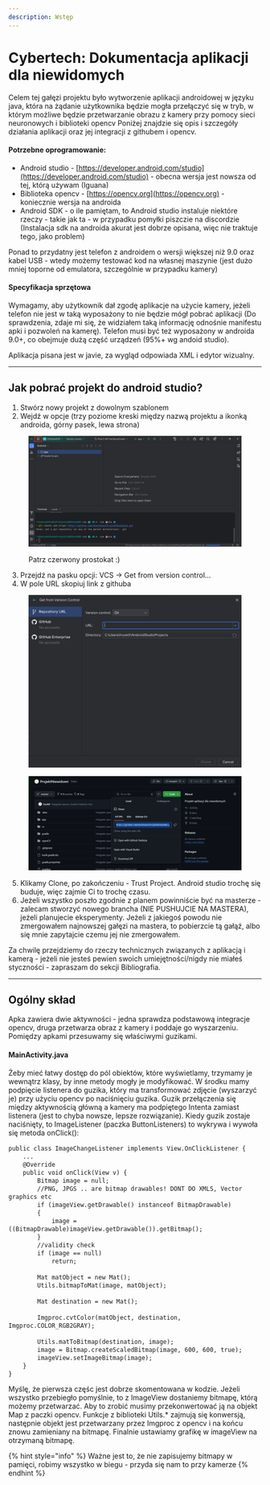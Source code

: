 ```yaml
---
description: Wstęp
---
```


# Cybertech: Dokumentacja aplikacji dla niewidomych

Celem tej gałęzi projektu było wytworzenie aplikacji androidowej w języku java, która na żądanie użytkownika będzie mogła przełączyć się w tryb, w którym możliwe będzie przetwarzanie obrazu z kamery przy pomocy sieci neuronowych i biblioteki opencv Poniżej znajdzie się opis i szczegóły działania aplikacji oraz jej integracji z githubem i opencv.&#x20;

#### Potrzebne oprogramowanie:

* Android studio - [https://developer.android.com/studio](https://developer.android.com/studio) - obecna wersja jest nowsza od tej, którą używam (Iguana)
* Biblioteka opencv - [https://opencv.org](https://opencv.org) - koniecznie wersja na androida
* Android SDK - o ile pamiętam, to Android studio instaluje niektóre rzeczy - takie jak ta - w przypadku pomyłki piszczie na discordzie (Instalacja sdk na androida akurat jest dobrze opisana, więc nie traktuje tego, jako problem)



Ponad to przydatny jest telefon z androidem o wersji większej niż 9.0 oraz kabel USB - wtedy możemy testować kod na własnej maszynie (jest dużo mniej toporne od emulatora, szczególnie w przypadku kamery)



#### Specyfikacja sprzętowa

Wymagamy, aby użytkownik dał zgodę aplikacje na użycie kamery, jeżeli telefon nie jest w taką wyposażony to nie będzie mógł pobrać aplikacji (Do sprawdzenia, zdaje mi się, że widziałem taką informację odnośnie manifestu apki i pozwoleń na kamerę). Telefon musi być też wyposażony w androida 9.0+, co obejmuje dużą część urządzeń (95%+ wg andoid studio).&#x20;

Aplikacja pisana jest w javie, za wygląd odpowiada XML i edytor wizualny.



***



## Jak pobrać projekt do android studio?



1. Stwórz nowy projekt z dowolnym szablonem
2. Wejdź w opcje (trzy poziome kreski między nazwą projektu a ikonką androida, górny pasek, lewa strona)

<figure><img src=".gitbook/assets/image (1).png" alt=""><figcaption><p>Patrz czerwony prostokat :)</p></figcaption></figure>



3. Przejdź na pasku opcji: VCS -> Get from version control...
4. W pole URL skopiuj link z githuba

<figure><img src=".gitbook/assets/image (2).png" alt=""><figcaption></figcaption></figure>

<figure><img src=".gitbook/assets/image (4).png" alt=""><figcaption></figcaption></figure>

5. Klikamy Clone, po zakończeniu - Trust Project. Android studio trochę się buduje, więc zajmie Ci to trochę czasu.
6. Jeżeli wszystko poszło zgodnie z planem powinniście być na masterze - zalecam stworzyć nowego brancha (NIE PUSHUJCIE NA MASTERA), jeżeli planujecie eksperymenty. Jeżeli z jakiegoś powodu nie zmergowałem najnowszej gałęzi na mastera, to pobierzcie tą gałąź, albo się mnie zapytajcie czemu jej nie zmergowałem.

Za chwilę przejdziemy do rzeczy technicznych związanych z aplikacją i kamerą - jeżeli nie jesteś pewien swoich umiejętności/nigdy nie miałeś styczności - zapraszam do sekcji Bibliografia.

***

## Ogólny skład

Apka zawiera dwie aktywności - jedna sprawdza podstawową integracje opencv, druga przetwarza obraz z kamery i poddaje go wyszarzeniu. Pomiędzy apkami przesuwamy się właściwymi guzikami.

#### MainActivity.java

Żeby mieć łatwy dostęp do pól obiektów, które wyświetlamy, trzymamy je wewnątrz klasy, by inne metody mogły je modyfikować. W środku mamy podpięcie listenera do guzika, który ma transformować zdjęcie (wyszarzyć je) przy użyciu opencv po naciśnięciu guzika. Guzik przełączenia się między aktywnością główną a kamery ma podpiętego Intenta zamiast listenera (jest to chyba nowsze, lepsze rozwiązanie). Kiedy guzik zostaje naciśnięty, to ImageListener (paczka ButtonListeners) to wykrywa i wywoła się metoda onClick():

```
public class ImageChangeListener implements View.OnClickListener {
    ...
    @Override
    public void onClick(View v) {
        Bitmap image = null;
        //PNG, JPGS .. are bitmap drawables! DONT DO XMLS, Vector graphics etc
        if (imageView.getDrawable() instanceof BitmapDrawable)
        {
            image = ((BitmapDrawable)imageView.getDrawable()).getBitmap();
        }
        //validity check
        if (image == null)
            return;
            
        Mat matObject = new Mat();
        Utils.bitmapToMat(image, matObject);

        Mat destination = new Mat();

        Imgproc.cvtColor(matObject, destination, Imgproc.COLOR_RGB2GRAY);

        Utils.matToBitmap(destination, image);
        image = Bitmap.createScaledBitmap(image, 600, 600, true);
        imageView.setImageBitmap(image);
    }
}
```

Myślę, że pierwsza częśc jest dobrze skomentowana w kodzie. Jeżeli wszystko przebiegło pomyślnie, to z ImageView dostaniemy bitmapę, którą możemy przetwarzać. Aby to zrobić musimy przekonwertować ją na objekt Map z paczki opencv. Funkcje z biblioteki Utils.\* zajmują się konwersją, następnie objekt jest przetwarzany przez Imgproc z opencv i na końcu znowu zamieniany na bitmapę. Finalnie ustawiamy grafikę w imageView na otrzymaną bitmapę.

{% hint style="info" %}
Ważne jest to, że nie zapisujemy bitmapy w pamięci, robimy wszystko w biegu - przyda się nam to przy kamerze
{% endhint %}
